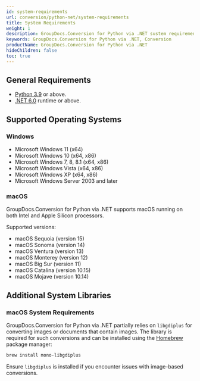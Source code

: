 ```yaml
---
id: system-requirements
url: conversion/python-net/system-requirements
title: System Requirements
weight: 1
description: GroupDocs.Conversion for Python via .NET sustem requirements.
keywords: GroupDocs.Conversion for Python via .NET, Conversion
productName: GroupDocs.Conversion for Python via .NET
hideChildren: false
toc: true
---
```


## General Requirements

- [Python 3.9](https://www.python.org/downloads/) or above.
- [.NET 6.0](https://dotnet.microsoft.com/en-us/download/dotnet/6.0) runtime or above.

## Supported Operating Systems

### Windows

- Microsoft Windows 11 (x64)
- Microsoft Windows 10 (x64, x86)
- Microsoft Windows 7, 8, 8.1 (x64, x86)
- Microsoft Windows Vista (x64, x86)
- Microsoft Windows XP (x64, x86)
- Microsoft Windows Server 2003 and later

### macOS

GroupDocs.Conversion for Python via .NET supports macOS running on both Intel and Apple Silicon processors.

Supported versions:

- macOS Sequoia (version 15)
- macOS Sonoma (version 14)
- macOS Ventura (version 13)
- macOS Monterey (version 12)
- macOS Big Sur (version 11)
- macOS Catalina (version 10.15)
- macOS Mojave (version 10.14)

## Additional System Libraries

### macOS System Requirements

GroupDocs.Conversion for Python via .NET partially relies on `libgdiplus` for converting images or documents that contain images. The library is required for such conversions and can be installed using the [Homebrew](https://brew.sh/) package manager:

```ps
brew install mono-libgdiplus
```

Ensure `libgdiplus` is installed if you encounter issues with image-based conversions.
